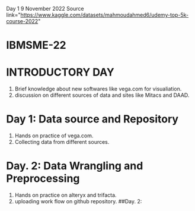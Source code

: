Day 1 9 November 2022
Source link="https://www.kaggle.com/datasets/mahmoudahmed6/udemy-top-5k-course-2022"
# IBMSME-22

# INTRODUCTORY DAY
1. Brief knowledge about new softwares like vega.com for visualiation.
2. discussion on different sources of data and sites like Mitacs and DAAD.
# Day 1: Data source and Repository
1. Hands on practice of vega.com.
2. Collecting data from different sources.
# Day. 2: Data Wrangling and Preprocessing 
1. Hands on practice on alteryx and trifacta.
2. uploading work flow on github repository.
##Day. 2:
